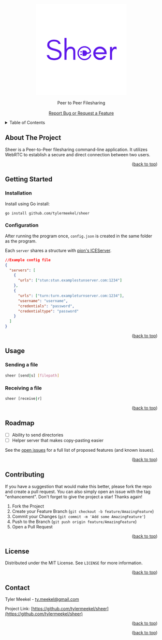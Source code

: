 <a name="readme-top"></a>
<br />
<div align="center">
  <a href="https://github.com/tylermeekel/sheer">
    <img src="images/logo.png" alt="Logo" width="300" height="300">
  </a>

  <p align="center">
    Peer to Peer Filesharing
    <br />
    <br />
    <a href="https://github.com/tylermeekel/sheer/issues">Report Bug or Request a Feature</a>
  </p>
</div>



<!-- TABLE OF CONTENTS -->
<details>
  <summary>Table of Contents</summary>
  <ol>
    <li>
      <a href="#about-the-project">About The Project</a>
    </li>
    <li>
      <a href="#getting-started">Getting Started</a>
    </li>
    <li><a href="#usage">Usage</a></li>
    <li><a href="#roadmap">Roadmap</a></li>
    <li><a href="#contributing">Contributing</a></li>
    <li><a href="#license">License</a></li>
    <li><a href="#contact">Contact</a></li>
  </ol>
</details>



<!-- ABOUT THE PROJECT -->
## About The Project

<!-- [![Product Name Screen Shot][product-screenshot]](https://example.com) -->

Sheer is a Peer-to-Peer filesharing command-line application. It utilizes WebRTC to establish a secure and direct connection between two users.
<p align="right">(<a href="#readme-top">back to top</a>)</p>

## Getting Started
### Installation
Install using Go install:
```
go install github.com/tylermeekel/sheer
```

### Configuration
After running the program once, `config.json` is created in the same folder as the program.

Each `server` shares a structure with [pion's ICEServer](https://pkg.go.dev/github.com/pion/webrtc/v3#ICEServer).
```json
//Example config file
{
  "servers": [
    {
      "urls": ["stun:stun.examplestunserver.com:1234"]
    },
    {
      "urls": ["turn:turn.exampleturnserver.com:1234"],
      "username": "username",
      "credentials": "password",
      "credentialtype": "password"
    }
  ]
}
```
<p align="right">(<a href="#readme-top">back to top</a>)</p>



<!-- USAGE EXAMPLES -->
## Usage
### Sending a file
```sh
sheer [send|s] [filepath]
```

### Receiving a file
```sh
sheer [receive|r]
```


<p align="right">(<a href="#readme-top">back to top</a>)</p>



<!-- ROADMAP -->
## Roadmap

- [ ] Ability to send directories
- [ ] Helper server that makes copy-pasting easier

See the [open issues](https://github.com/tylermeekel/sheer/issues) for a full list of proposed features (and known issues).

<p align="right">(<a href="#readme-top">back to top</a>)</p>



<!-- CONTRIBUTING -->
## Contributing

If you have a suggestion that would make this better, please fork the repo and create a pull request. You can also simply open an issue with the tag "enhancement".
Don't forget to give the project a star! Thanks again!

1. Fork the Project
2. Create your Feature Branch (`git checkout -b feature/AmazingFeature`)
3. Commit your Changes (`git commit -m 'Add some AmazingFeature'`)
4. Push to the Branch (`git push origin feature/AmazingFeature`)
5. Open a Pull Request

<p align="right">(<a href="#readme-top">back to top</a>)</p>



<!-- LICENSE -->
## License

Distributed under the MIT License. See `LICENSE` for more information.

<p align="right">(<a href="#readme-top">back to top</a>)</p>



<!-- CONTACT -->
## Contact

Tyler Meekel - ty.meekel@gmail.com

Project Link: [https://github.com/tylermeekel/sheer](https://github.com/tylermeekel/sheer)

<p align="right">(<a href="#readme-top">back to top</a>)</p>

<p align="right">(<a href="#readme-top">back to top</a>)</p>



<!-- MARKDOWN LINKS & IMAGES -->
<!-- https://www.markdownguide.org/basic-syntax/#reference-style-links -->
[contributors-shield]: https://img.shields.io/github/contributors/tylermeekel/sheer.svg?style=for-the-badge
[contributors-url]: https://github.com/tylermeekel/sheer/graphs/contributors
[forks-shield]: https://img.shields.io/github/forks/tylermeekel/sheer.svg?style=for-the-badge
[forks-url]: https://github.com/tylermeekel/sheer/network/members
[stars-shield]: https://img.shields.io/github/stars/tylermeekel/sheer.svg?style=for-the-badge
[stars-url]: https://github.com/tylermeekel/sheer/stargazers
[issues-shield]: https://img.shields.io/github/issues/tylermeekel/sheer.svg?style=for-the-badge
[issues-url]: https://github.com/tylermeekel/sheer/issues
[license-shield]: https://img.shields.io/github/license/tylermeekel/sheer.svg?style=for-the-badge
[license-url]: https://github.com/tylermeekel/sheer/blob/master/LICENSE.txt
[linkedin-shield]: https://img.shields.io/badge/-LinkedIn-black.svg?style=for-the-badge&logo=linkedin&colorB=555
[linkedin-url]: https://linkedin.com/in/tylermeekel
[product-screenshot]: images/screenshot.png
[Next.js]: https://img.shields.io/badge/next.js-000000?style=for-the-badge&logo=nextdotjs&logoColor=white
[Next-url]: https://nextjs.org/
[React.js]: https://img.shields.io/badge/React-20232A?style=for-the-badge&logo=react&logoColor=61DAFB
[React-url]: https://reactjs.org/
[Vue.js]: https://img.shields.io/badge/Vue.js-35495E?style=for-the-badge&logo=vuedotjs&logoColor=4FC08D
[Vue-url]: https://vuejs.org/
[Angular.io]: https://img.shields.io/badge/Angular-DD0031?style=for-the-badge&logo=angular&logoColor=white
[Angular-url]: https://angular.io/
[Svelte.dev]: https://img.shields.io/badge/Svelte-4A4A55?style=for-the-badge&logo=svelte&logoColor=FF3E00
[Svelte-url]: https://svelte.dev/
[Laravel.com]: https://img.shields.io/badge/Laravel-FF2D20?style=for-the-badge&logo=laravel&logoColor=white
[Laravel-url]: https://laravel.com
[Bootstrap.com]: https://img.shields.io/badge/Bootstrap-563D7C?style=for-the-badge&logo=bootstrap&logoColor=white
[Bootstrap-url]: https://getbootstrap.com
[JQuery.com]: https://img.shields.io/badge/jQuery-0769AD?style=for-the-badge&logo=jquery&logoColor=white
[JQuery-url]: https://jquery.com 